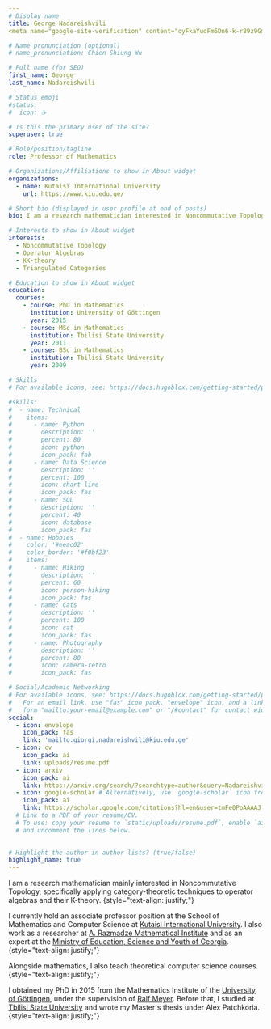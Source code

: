 ```yaml
---
# Display name
title: George Nadareishvili
<meta name="google-site-verification" content="oyFkaYudFm6Dn6-k-r89z9GmknreVu11Qa3LvFkRi5Q" />

# Name pronunciation (optional)
# name_pronunciation: Chien Shiung Wu

# Full name (for SEO)
first_name: George
last_name: Nadareishvili

# Status emoji
#status:
#  icon: ☕️

# Is this the primary user of the site?
superuser: true

# Role/position/tagline
role: Professor of Mathematics

# Organizations/Affiliations to show in About widget
organizations:
  - name: Kutaisi International University
    url: https://www.kiu.edu.ge/

# Short bio (displayed in user profile at end of posts)
bio: I am a research mathematician interested in Noncommutative Topology, Operator Algebras, Category Theory and some Theoretical Computer Science.

# Interests to show in About widget
interests:
  - Noncommutative Topology
  - Operator Algebras
  - KK-theory
  - Triangulated Categories

# Education to show in About widget
education:
  courses:
    - course: PhD in Mathematics
      institution: University of Göttingen
      year: 2015
    - course: MSc in Mathematics
      institution: Tbilisi State University
      year: 2011
    - course: BSc in Mathematics
      institution: Tbilisi State University
      year: 2009

# Skills
# For available icons, see: https://docs.hugoblox.com/getting-started/page-builder/#icons

#skills:
#  - name: Technical
#    items:
#      - name: Python
#        description: ''
#        percent: 80
#        icon: python
#        icon_pack: fab
#      - name: Data Science
#        description: ''
#        percent: 100
#        icon: chart-line
#        icon_pack: fas
#      - name: SQL
#        description: ''
#        percent: 40
#        icon: database
#        icon_pack: fas
#  - name: Hobbies
#    color: '#eeac02'
#    color_border: '#f0bf23'
#    items:
#      - name: Hiking
#        description: ''
#        percent: 60
#        icon: person-hiking
#        icon_pack: fas
#      - name: Cats
#        description: ''
#        percent: 100
#        icon: cat
#        icon_pack: fas
#      - name: Photography
#        description: ''
#        percent: 80
#        icon: camera-retro
#        icon_pack: fas

# Social/Academic Networking
# For available icons, see: https://docs.hugoblox.com/getting-started/page-builder/#icons
#   For an email link, use "fas" icon pack, "envelope" icon, and a link in the
#   form "mailto:your-email@example.com" or "/#contact" for contact widget.
social:
  - icon: envelope
    icon_pack: fas
    link: 'mailto:giorgi.nadareishvili@kiu.edu.ge' 
  - icon: cv
    icon_pack: ai
    link: uploads/resume.pdf 
  - icon: arxiv
    icon_pack: ai
    link: https://arxiv.org/search/?searchtype=author&query=Nadareishvili%2C+G
  - icon: google-scholar # Alternatively, use `google-scholar` icon from `ai` icon pack
    icon_pack: ai
    link: https://scholar.google.com/citations?hl=en&user=tmFe0PoAAAAJ
  # Link to a PDF of your resume/CV.
  # To use: copy your resume to `static/uploads/resume.pdf`, enable `ai` icons in `params.yaml`,
  # and uncomment the lines below.
  

# Highlight the author in author lists? (true/false)
highlight_name: true
---
```


I am a research mathematician mainly interested in Noncommutative Topology, specifically applying category-theoretic techniques to operator algebras and their K-theory.
{style="text-align: justify;"}

I currently hold an associate professor position at the School of Mathematics and Computer Science at <a href='https://www.kiu.edu.ge/'>Kutaisi International University</a>. I also work as a researcher at <a href='https://rmi.tsu.ge/'>A. Razmadze Mathematical Institute</a> and as an expert at the <a href='https://mes.gov.ge/'>Ministry of Education, Science and Youth of Georgia</a>.
{style="text-align: justify;"}

Alongside mathematics, I also teach theoretical computer science courses.
{style="text-align: justify;"}

I obtained my PhD in 2015 from the Mathematics Institute of the <a href='https://www.uni-goettingen.de/'> University of Göttingen</a>, under the supervision of <a href="https://scholar.google.com/citations?user=WKLNbvUAAAAJ">Ralf Meyer</a>. Before that, I studied at <a href="https://www.tsu.ge/en">Tbilisi State University</a> and wrote my Master's thesis under Alex Patchkoria.
{style="text-align: justify;"}
